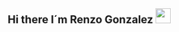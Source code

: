 ## Hi there I´m Renzo Gonzalez <img src="https://raw.githubusercontent.com/MartinHeinz/MartinHeinz/master/wave.gif" width="30px" height = "30px">

<!--
**Renzogon/Renzogon** is a ✨ _special_ ✨ repository because its `README.md` (this file) appears on your GitHub profile.

Here are some ideas to get you started:

- 🔭 I’m currently working on ...
- 🌱 I’m currently learning ...
- 👯 I’m looking to collaborate on ...
- 🤔 I’m looking for help with ...
- 💬 Ask me about ...
- 📫 How to reach me: ...
- 😄 Pronouns: ...
- ⚡ Fun fact: ...
-->
